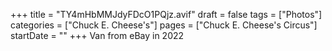 +++
title = "TY4mHbMMJdyFDcO1PQjz.avif"
draft = false
tags = ["Photos"]
categories = ["Chuck E. Cheese's"]
pages = ["Chuck E. Cheese's Circus"]
startDate = ""
+++
Van from eBay in 2022
